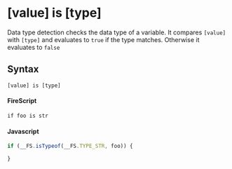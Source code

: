 [value] is [type]
=================

Data type detection checks the data type of a variable. It compares `[value]` with `[type]` and evaluates to `true` if the type matches. Otherwise it evaluates to `false`

Syntax
------

```
[value] is [type]
```

#### FireScript

```fire
if foo is str
```

#### Javascript

```js
if (__FS.isTypeof(__FS.TYPE_STR, foo)) {

}
```
